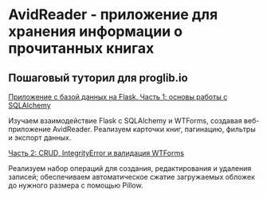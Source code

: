 # AvidReader - приложение для хранения информации о прочитанных книгах 
## Пошаговый туторил для proglib.io


[Приложение с базой данных на Flask. Часть 1: основы работы с SQLAlchemy](https://proglib.io/p/sozdaem-analog-livelib-ru-na-flask-chast-1-osnovy-raboty-s-sqlalchemy-2022-07-11)

Изучаем взаимодействие Flask с SQLAlchemy и WTForms, создавая веб-приложение AvidReader. Реализуем карточки книг, пагинацию, фильтры и экспорт данных.

[Часть 2: CRUD, IntegrityError и валидация WTForms](https://proglib.io/p/sozdaem-analog-livelib-ru-na-flask-chast-2-crud-integrityerror-i-validaciya-wtforms-2022-07-13)

Реализуем набор операций для создания, редактирования и удаления записей; обеспечиваем автоматическое сжатие загружаемых обложек до нужного размера с помощью Pillow.


